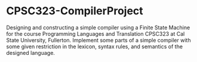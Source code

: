 # CPSC323-CompilerProject
Designing and constructing a simple compiler using a Finite State Machine for the course Programming Languages and Translation CPSC323 at Cal State University, Fullerton. Implement some parts of a simple compiler with some given restriction in the lexicon, syntax rules, and semantics of the designed language.
